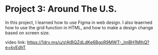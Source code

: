# Project 3: Around The U.S.

In this project, I learned how to use Figma in web design. I also leaerned how to use the grid function in HTML, and how to make a design change based on screen size. 

video link: https://1drv.ms/u/s!AtBQZdLdKe6BgoR9MWT-_lmBH1MIhQ?e=kvEdhT